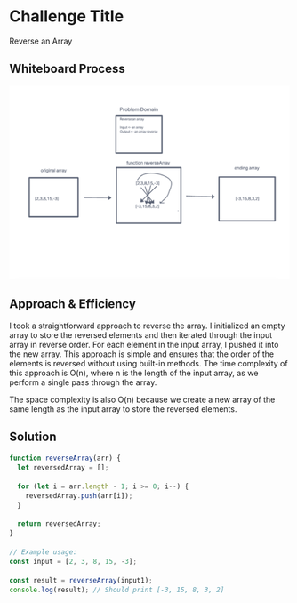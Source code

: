 # Challenge Title

Reverse an Array

## Whiteboard Process

![Reversed Array Whiteboard](./Screenshot%202023-09-18%20at%205.29.49%20PM.png)

## Approach & Efficiency

I took a straightforward approach to reverse the array. I initialized an empty array to store the reversed elements and then iterated through the input array in reverse order. For each element in the input array, I pushed it into the new array. This approach is simple and ensures that the order of the elements is reversed without using built-in methods. The time complexity of this approach is O(n), where n is the length of the input array, as we perform a single pass through the array.

The space complexity is also O(n) because we create a new array of the same length as the input array to store the reversed elements.

## Solution

```javascript
function reverseArray(arr) {
  let reversedArray = [];

  for (let i = arr.length - 1; i >= 0; i--) {
    reversedArray.push(arr[i]);
  }

  return reversedArray;
}

// Example usage:
const input = [2, 3, 8, 15, -3];

const result = reverseArray(input1);
console.log(result); // Should print [-3, 15, 8, 3, 2]
